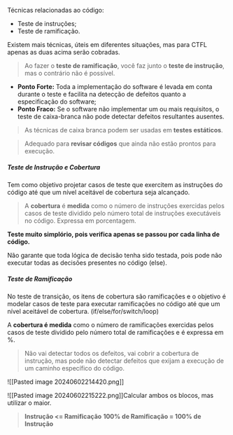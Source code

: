
Técnicas relacionadas ao código:
- Teste de instruções;
- Teste de ramificação.

Existem mais técnicas, úteis em diferentes situações, mas para CTFL apenas as duas acima serão cobradas.

> Ao fazer o **teste de ramificação**, você faz junto o **teste de instrução**, mas o contrário não é possível.

- **Ponto Forte:** Toda a implementação do software é levada em conta durante o teste e facilita na detecção de defeitos quanto a especificação do software;
- **Ponto Fraco:** Se o software não implementar um ou mais requisitos, o teste de caixa-branca não pode detectar defeitos resultantes ausentes.

> As técnicas de caixa branca podem ser usadas em **testes estáticos**.

> Adequado para **revisar códigos** que ainda não estão prontos para execução.

##### Teste de Instrução e Cobertura 

Tem como objetivo projetar casos de teste que exercitem as instruções do código até que um nível aceitável de cobertura seja alcançado.

> A **cobertura** é **medida** como o número de instruções exercidas pelos casos de teste dividido pelo número total de instruções executáveis no código. Expressa em porcentagem. 

**Teste muito simplório, pois verifica apenas se passou por cada linha de código.**

Não garante que toda lógica de decisão tenha sido testada, pois pode não executar todas as decisões presentes no código (else).

##### Teste de Ramificação

No teste de transição, os itens de cobertura são ramificações e o objetivo é modelar casos de teste para executar ramificações no código até que um nível aceitável de cobertura. (if/else/for/switch/loop)

A **cobertura é medida** como o número de ramificações exercidas pelos casos de teste dividido pelo número total de ramificações e é expressa em %.

> Não vai detectar todos os defeitos, vai cobrir a cobertura de instrução, mas pode não detectar defeitos que exijam a execução de um caminho específico do código.

![[Pasted image 20240602214420.png]]

![[Pasted image 20240602215222.png]]Calcular ambos os blocos, mas utilizar o maior.

> **Instrução <= Ramificação**
> **100% de Ramificação = 100% de Instrução** 
